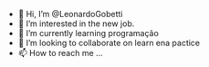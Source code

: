 - 👋 Hi, I’m @LeonardoGobetti
- 👀 I’m interested in the new job.
- 🌱 I’m currently learning programação 
- 💞️ I’m looking to collaborate on learn ena pactice
- 📫 How to reach me ...

<!---
LeonardoGobetti/LeonardoGobetti is a ✨ special ✨ repository because its `README.md` (this file) appears on your GitHub profile.
You can click the Preview link to take a look at your changes.
--->
